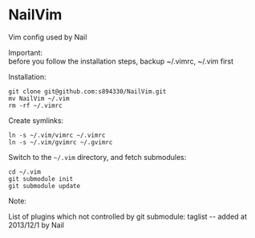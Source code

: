NailVim
=======

Vim config used by Nail

Important:    
    before you follow the installation steps, backup ~/.vimrc, ~/.vim first

Installation:

    git clone git@github.com:s894330/NailVim.git
    mv NailVim ~/.vim
    rm -rf ~/.vimrc

Create symlinks:

    ln -s ~/.vim/vimrc ~/.vimrc
    ln -s ~/.vim/gvimrc ~/.gvimrc

Switch to the `~/.vim` directory, and fetch submodules:

    cd ~/.vim
    git submodule init
    git submodule update

Note:

List of plugins which not controlled by git submodule:
    taglist -- added at 2013/12/1 by Nail
